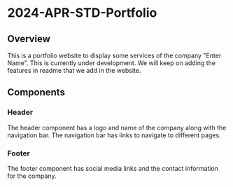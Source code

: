 # 2024-APR-STD-Portfolio

## Overview
This is a portfolio website to display some services of the company "Enter Name". This is currently under development. We will keep on adding the features in readme that we add in the website.

## Components

### Header
The header component has a logo and name of the company along with the navigation bar. The navigation bar has links to navigate to different pages.

### Footer
The footer component has social media links and the contact information for the company.
